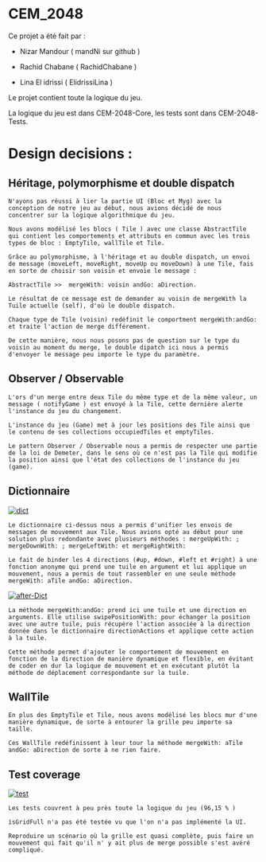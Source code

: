 # CEM_2048

Ce projet a été fait par : 

- Nizar Mandour ( mandNi sur github )

- Rachid Chabane ( RachidChabane )

- Lina El idrissi ( ElidrissiLina ) 


Le projet contient toute la logique du jeu.

La logique du jeu est dans CEM-2048-Core, les tests sont dans CEM-2O48-Tests.


# Design decisions :

## Héritage, polymorphisme et double dispatch 

    N'ayons pas réussi à lier la partie UI (Bloc et Myg) avec la conception de notre jeu au début, nous avions décidé de nous concentrer sur la logique algorithmique du jeu.

    Nous avons modélisé les blocs ( Tile ) avec une classe AbstractTile qui contient les comportements et attributs en commun avec les trois types de bloc : EmptyTile, wallTile et Tile.

    Grâce au polymorphisme, à l'héritage et au double dispatch, un envoi de message (moveLeft, moveRight, moveUp ou moveDown) à une Tile, fais en sorte de choisir son voisin et envoie le message : 

    AbstractTile >>  mergeWith: voisin andGo: aDirection.

    Le résultat de ce message est de demander au voisin de mergeWith la Tuile actuelle (self), d'où le double dispatch.

    Chaque type de Tile (voisin) redéfinit le comportment mergeWith:andGo: et traite l'action de merge différement.

    De cette manière, nous nous posons pas de question sur le type du voisin au moment du merge, le double dipatch ici nous a permis d'envoyer le message peu importe le type du paramètre.

## Observer / Observable

    L'ors d'un merge entre deux Tile du même type et de la même valeur, un message ( notifyGame ) est envoyé à la Tile, cette dernière alerte l'instance du jeu du changement.

    L'instance du jeu (Game) met à jour les positions des Tile ainsi que le contenu de ses collections occupiedTiles et emptyTiles.

    Le pattern Observer / Observable nous a permis de respecter une partie de la loi de Demeter, dans le sens où ce n'est pas la Tile qui modifie la position ainsi que l'état des collections de l'instance du jeu (game).


## Dictionnaire 

<a href="https://ibb.co/prwk0sm"><img src="https://i.ibb.co/R4bJvM5/dict.png" alt="dict" border="0" /></a>

    Le dictionnaire ci-dessus nous a permis d'unifier les envois de messages de mouvement aux Tile. Nous avions opté au début pour une solution plus redondante avec plusieurs méthodes : mergeUpWith: ; mergeDownWith: ; mergeLeftWith: et mergeRightWith:

    Le fait de binder les 4 directions (#up, #down, #left et #right) à une fonction anonyme qui prend une tuile en argument et lui applique un mouvement, nous a permis de tout rassembler en une seule méthode mergeWith: aTile andGo: aDirection.

<a href="https://imgbb.com/"><img src="https://i.ibb.co/BVytvjJ/after-Dict.png" alt="after-Dict" border="0" /></a>

    La méthode mergeWith:andGo: prend ici une tuile et une direction en arguments. Elle utilise swipePositionWith: pour échanger la position avec une autre tuile, puis récupère l'action associée à la direction donnée dans le dictionnaire directionActions et applique cette action à la tuile.

    Cette méthode permet d'ajouter le comportement de mouvement en fonction de la direction de manière dynamique et flexible, en évitant de coder en dur la logique de mouvement et en exécutant plutôt la méthode de déplacement correspondante sur la tuile.

## WallTile

    En plus des EmptyTile et Tile, nous avons modélisé les blocs mur d'une manière dynamique, de sorte à entourer la grille peu importe sa taille. 

    Ces WallTile redéfinissent à leur tour la méthode mergeWith: aTile andGo: aDirection de sorte à ne rien faire.

## Test coverage

<a href="https://imgbb.com/"><img src="https://i.ibb.co/FWFyG5c/test.png" alt="test" border="0" /></a>

    Les tests couvrent à peu près toute la logique du jeu (96,15 % )

    isGridFull n'a pas été testée vu que l'on n'a pas implémenté la UI. 
    
    Reproduire un scénario où la grille est quasi complète, puis faire un mouvement qui fait qu'il n' y ait plus de merge possible s'est avéré compliqué.






